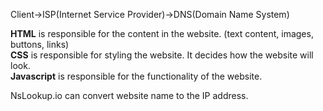 Client->ISP(Internet Service Provider)->DNS(Domain Name System)<br>

**HTML** is responsible for the content in the website. (text content, images, buttons, links)<br>
**CSS** is responsible for styling the website. It decides how the website will look.<br>
**Javascript** is responsible for the functionality of the website.<br>

NsLookup.io can convert website name to the IP address.<br>
